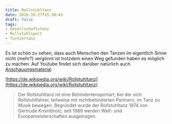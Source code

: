 ```yaml
---
title: Rollstuhltanz
date: 2016-10-27T15:38:43
draft: false
tags:
- Gesellschaftstanz
- Rollstuhlsport
- Turniertanz
---
```


Es ist schön zu sehen, dass auch Menschen den Tanzen im eigentlich Sinne
nicht (mehr?) vergönnt ist trotzdem einen Weg gefunden haben es möglich zu
machen. Auf Youtube findet sich darüber natürlich auch [Anschauungsmaterial](https://www.youtube.com/watch?v=pcY2bR7MPVo)

[https://de.wikipedia.org/wiki/Rollstuhltanz](https://de.wikipedia.org/wiki/Rollstuhltanz)

> Der Rollstuhltanz ist eine Behindertensportart, bei der sich
> Rollstuhlfahrer, teilweise mit nichtbehinderten Partnern, im Tanz zu
> Musik bewegen. Begründet wurde der Rollstuhltanz 1974 von Gertrude
> Krombholz, seit 1989 werden Welt- und Europameisterschaften ausgetragen.
